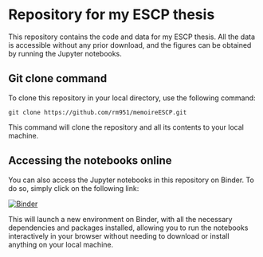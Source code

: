 # Repository for my ESCP thesis

This repository contains the code and data for my ESCP thesis. All the data is accessible without any prior download, and the figures can be obtained by running the Jupyter notebooks.

## Git clone command

To clone this repository in your local directory, use the following command:

```
git clone https://github.com/rm951/memoireESCP.git
``` 

This command will clone the repository and all its contents to your local machine.

## Accessing the notebooks online

You can also access the Jupyter notebooks in this repository on Binder. To do so, simply click on the following link:

[![Binder](https://mybinder.org/badge_logo.svg)](https://mybinder.org/v2/gh/rm951/memoireESCP/master)

This will launch a new environment on Binder, with all the necessary dependencies and packages installed, allowing you to run the notebooks interactively in your browser without needing to download or install anything on your local machine.
